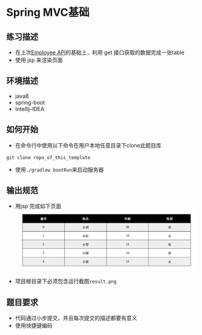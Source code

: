 # Spring MVC基础

## 练习描述
- 在上次[Employee API](https://school.thoughtworks.cn/learn/program-center/student/index.html#/student/program/11/task/155)的基础上，利用 get 接口获取的数据完成一张table
- 使用 jsp 来渲染页面

## 环境描述 
- java8
- spring-boot
- Intellij-IDEA

## 如何开始
- 在命令行中使用以下命令在用户本地任意目录下clone此题目库
```
git clone repo_of_this_template
```
- 使用`./gradlew bootRun`来启动服务器

## 输出规范
- 用jsp 完成如下页面
![](https://raw.githubusercontent.com/tws-online-quiz/spring-boot-jsp-quiz/master/example.png)

- 项目根目录下必须包含运行截图`result.png`
    
## 题目要求
- 代码通过小步提交，并且每次提交的描述都要有意义
- 使用快捷键编码
